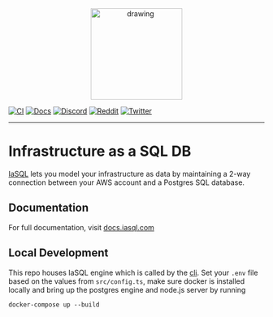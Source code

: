 <div align="center">
  <img src="https://iasql.com/lib_TQbMwqDvYvWhOqVJ/jlr8dcwmlqczjmnm.png" alt="drawing" width="180"/>
</div>

[![CI](https://github.com/alantech/alan/workflows/CI/badge.svg)](https://github.com/iasql/iasql-engine/actions?query=workflow%3ACI)
[![Docs](https://img.shields.io/badge/docs-docusaurus-blue)](https://docs.iasql.com)
[![Discord](https://img.shields.io/badge/discord-iasql-purple)](https://discord.com/invite/machGGczea)
[![Reddit](https://img.shields.io/badge/reddit-iasql-red)](https://www.reddit.com/r/iasql)
[![Twitter](https://img.shields.io/badge/twitter-iasql-red)](https://www.twitter.com/iasql)

---

# Infrastructure as a SQL DB

[IaSQL](https://iasql.com) lets you model your infrastructure as data by maintaining a 2-way connection between your AWS account and a Postgres SQL database.

## Documentation

For full documentation, visit [docs.iasql.com](https://docs.iasql.com)

## Local Development

This repo houses IaSQL engine which is called by the [cli](https://github.com/iasql/cli). Set your `.env` file based on the values from `src/config.ts`, make sure docker is installed locally and bring up the postgres engine and node.js server by running

```
docker-compose up --build
```
